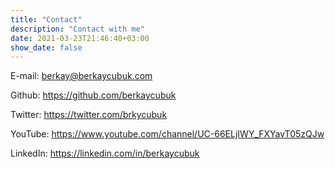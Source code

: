 ```yaml
---
title: "Contact"
description: "Contact with me"
date: 2021-03-23T21:46:40+03:00
show_date: false
---
```


E-mail: berkay@berkaycubuk.com

Github: https://github.com/berkaycubuk

Twitter: https://twitter.com/brkycubuk

YouTube: https://www.youtube.com/channel/UC-66ELjIWY_FXYavT05zQJw

LinkedIn: https://linkedin.com/in/berkaycubuk
